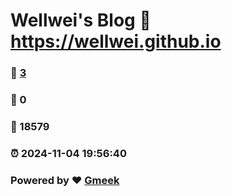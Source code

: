 # Wellwei's Blog :link: https://wellwei.github.io 
### :page_facing_up: [3](https://wellwei.github.io/tag.html) 
### :speech_balloon: 0 
### :hibiscus: 18579 
### :alarm_clock: 2024-11-04 19:56:40 
### Powered by :heart: [Gmeek](https://github.com/Meekdai/Gmeek)
